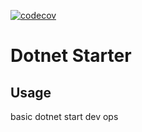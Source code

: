 [![codecov](https://codecov.io/gh/ddobbinsweb/dev-ops-starter/branch/main/graph/badge.svg?token=sxrZowOJOl)](https://codecov.io/gh/ddobbinsweb/dev-ops-starter)
# Dotnet Starter

## Usage
basic dotnet start dev ops
